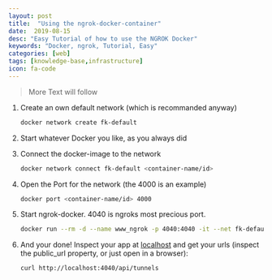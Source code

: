 ```yaml
---
layout: post
title:  "Using the ngrok-docker-container"
date:  2019-08-15
desc: "Easy Tutorial of how to use the NGROK Docker"
keywords: "Docker, ngrok, Tutorial, Easy"
categories: [web]
tags: [knowledge-base,infrastructure]
icon: fa-code
---
```


> More Text will follow

1. Create an own default network (which is recommanded anyway)

   ```bash
   docker network create fk-default
   ```

2. Start whatever Docker you like, as you always did

3. Connect the docker-image to the network

   ```bash
   docker network connect fk-default <container-name/id>
   ```

4. Open the Port for the network (the 4000 is an example)

   ```bash
   docker port <container-name/id> 4000
   ```

5. Start ngrok-docker. 4040 is ngroks most precious port.

   ```bash
   docker run --rm -d --name www_ngrok -p 4040:4040 -it --net fk-default wernight/ngrok ngrok http <container-name/id>:4000
   ```

6. And your done! Inspect your app at [localhost](http://localhost:4040/inspect/http) and get your urls (inspect the public_url property, or just open in a browser):

   ```bash
   curl http://localhost:4040/api/tunnels
   ```

   
